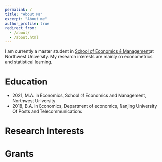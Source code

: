 ```yaml
---
permalink: /
title: "About Me"
excerpt: "About me"
author_profile: true
redirect_from: 
  - /about/
  - /about.html
---
```




I am currently a master student in [School of Economics & Management](https://ems.nwu.edu.cn/)at Northwest University.  My research interests are mainly on econometrics and statistical learning. 


# Education

- 2021, M.A. in Economics, School of Economics and Management, Northwest University
- 2018, B.A. in Economics, Department of economics, Nanjing University Of Posts and Telecommunications

# Research Interests



# Grants



